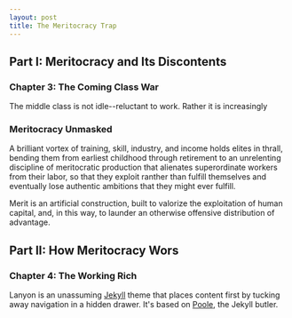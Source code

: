 ```yaml
---
layout: post
title: The Meritocracy Trap
---
```


## Part I: Meritocracy and Its Discontents

### Chapter 3: The Coming Class War
The middle class is not idle--reluctant to work. Rather it is increasingly

### Meritocracy Unmasked
A brilliant vortex of training, skill, industry, and income holds elites in thrall, bending them from earliest childhood through retirement to an unrelenting discipline of meritocratic production that alienates superordinate workers from their labor, so that they exploit ranther than fulfill themselves and eventually lose authentic ambitions that they might ever fulfill.

Merit is an artificial construction, built to valorize the exploitation of human capital, and, in this way, to launder an otherwise offensive distribution of advantage.

## Part II: How Meritocracy Wors

### Chapter 4: The Working Rich

Lanyon is an unassuming [Jekyll](http://jekyllrb.com) theme that places content first by tucking away navigation in a hidden drawer. It's based on [Poole](http://getpoole.com), the Jekyll butler.
